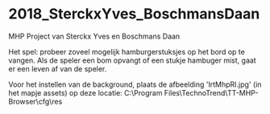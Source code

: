 # 2018_SterckxYves_BoschmansDaan
MHP Project van Sterckx Yves en Boschmans Daan

Het spel: probeer zoveel mogelijk hamburgerstuksjes op het bord op te vangen. Als de speler een bom opvangt of een stukje hambuger mist, gaat er een leven af van de speler.

Voor het instellen van de background, plaats de afbeelding 'IrtMhpRI.jpg' (in het mapje assets) op deze locatie: C:\Program Files\TechnoTrend\TT-MHP-Browser\cfg\res
